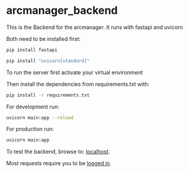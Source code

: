 # arcmanager_backend

This is the Backend for the arcmanager.
It runs with fastapi and uvicorn

Both need to be installed first:

```sh
pip install fastapi
```

```sh
pip install "uvicorn[standard]"
```

To run the server first activate your virtual environment

Then install the dependencies from requirements.txt with:

```sh
pip install -r requirements.txt
```

For development run:

```sh
uvicorn main:app --reload
```

For production run:

```sh
uvicorn main:app
```

To test the backend, browse to: [localhost](http://localhost:8000/arcmanager/api/v1/docs).

Most requests require you to be [logged in](http://localhost:8000/arcmanager/api/v1/auth/login?datahub=tuebingen).
